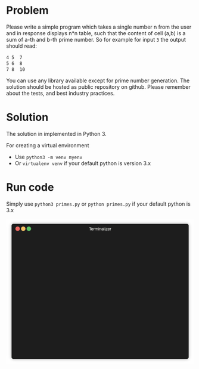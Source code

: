 # Problem

Please write a simple program which takes a single number n from the user and in response displays n*n table, such that the content of cell (a,b) is a sum of a-th and b-th prime number. So for example for input `3` the output should read:

```
4 5  7
5 6  8
7 8  10
```

You can use any library available except for prime number generation. The solution should be hosted as public repository on github. Please remember about the tests, and best industry practices.

# Solution

The solution in implemented in Python 3. 

For creating a virtual environment 

- Use ``python3 -m venv myenv`` 
- Or `` virtualenv venv `` if your default python is version 3.x

 
# Run code

Simply use  ``python3 primes.py`` or ``python primes.py`` if your default python is 3.x 


![](primes.gif)
